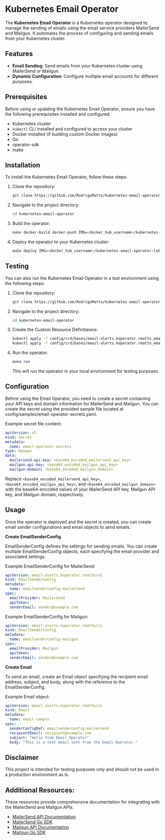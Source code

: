 # Kubernetes Email Operator

The **Kubernetes Email Operator** is a Kubernetes operator designed to manage the sending of emails using the email service providers MailerSend and Mailgun. It automates the process of configuring and sending emails from your Kubernetes cluster.

## Features

- **Email Sending**: Send emails from your Kubernetes cluster using MailerSend or Mailgun.
- **Dynamic Configuration**: Configure multiple email accounts for different purposes.


## Prerequisites

Before using or updating the Kubernetes Email Operator, ensure you have the following prerequisites installed and configured:

- Kubernetes cluster
- `kubectl` CLI installed and configured to access your cluster
- Docker installed (if building custom Docker images)
- Go
- operator-sdk
- make

## Installation

To install the Kubernetes Email Operator, follow these steps:

1. Clone the repository:

   ```bash
   git clone https://github.com/RodrigoMatto/kubernetes-email-operator.git
   ```

2. Navigate to the project directory:

   ```bash
   cd kubernetes-email-operator
   ```
3. Build the operator:

   ```bash
   make docker-build docker-push IMG=<docker_hub_username>/kubernetes-email-operator:latest
   ```

4. Deploy the operator to your Kubernetes cluster:

   ```bash
   make deploy IMG=<docker_hub_username>/kubernetes-email-operator:latest
   ```
## Testing

You can also run the Kubernetes Email Operator in a test environment using the following steps:

1. Clone the repository:

   ```bash
   git clone https://github.com/RodrigoMatto/kubernetes-email-operator.git
   ```

2. Navigate to the project directory:

   ```bash
   cd kubernetes-email-operator
   ```

3. Create the Custom Resource Definitaions:

   ```bash
   kubectl apply -f config/crd/bases/email-alerts.koperator.rmatto_emailsenderconfigs.yaml
   kubectl apply -f config/crd/bases/email-alerts.koperator.rmatto_emails.yaml
   ```

4. Run the operator:

   ```bash
   make run
   ```
  
   This will run the operator in your local environment for testing purposes.
  

## Configuration

Before using the Email Operator, you need to create a secret containing your API keys and domain information for MailerSend and Mailgun. You can create the secret using the provided sample file located at config/samples/email-operator-secrets.yaml.

Example secret file content:
   ```yaml
   apiVersion: v1
   kind: Secret
   metadata:
     name: email-operator-secrets
   type: Opaque
   data:
     mailersend-api-key: <base64_encoded_mailersend_api_key>
     mailgun-api-key: <base64_encoded_mailgun_api_key>
     mailgun-domain: <base64_encoded_mailgun_domain>
   ```

Replace `<base64_encoded_mailersend_api_key>`, `<base64_encoded_mailgun_api_key>`, and `<base64_encoded_mailgun_domain>` with the base64-encoded values of your MailerSend API key, Mailgun API key, and Mailgun domain, respectively.

## Usage

Once the operator is deployed and the secret is created, you can create email sender configurations and email objects to send emails.

**Create EmailSenderConfig**

EmailSenderConfig defines the settings for sending emails. You can create multiple EmailSenderConfig objects, each specifying the email provider and associated settings.

Example EmailSenderConfig for MailerSend:

   ```yaml
   apiVersion: email-alerts.koperator.rmatto/v1
   kind: EmailSenderConfig
   metadata:
     name: emailsenderconfig-mailersend
   spec:
     emailProvider: MailerSend
     apiToken:
     senderEmail: sender@example.com
   ```

Example EmailSenderConfig for Mailgun:

   ```yaml
   apiVersion: email-alerts.koperator.rmatto/v1
   kind: EmailSenderConfig
   metadata:
     name: emailsenderconfig-mailgun
   spec:
     emailProvider: Mailgun
     apiToken:
     senderEmail: sender@example.com
   ```

**Create Email**

To send an email, create an Email object specifying the recipient email address, subject, and body, along with the reference to the EmailSenderConfig.

Example Email object:
  ```yaml
  apiVersion: email-alerts.koperator.rmatto/v1
  kind: Email
  metadata:
    name: email-sample
  spec:
    senderConfigRef: emailsenderconfig-mailersend
    recipientEmail: recipient@example.com
    subject: "Hello from Email Operator"
    body: "This is a test email sent from the Email Operator." 
  ```

## Disclaimer
This project is intended for testing purposes only and should not be used in a production environment as is.

## Additional Resources:
These resources provide comprehensive documentation for integrating with the MailerSend and Mailgun APIs.

- [MailerSend API Documentation](https://developers.mailersend.com/api/v1/email.html#send-an-email)
- [MailerSend Go SDK](https://github.com/mailersend/mailersend-go?tab=readme-ov-file#send-an-email)
- [Mailgun API Documentation](https://documentation.mailgun.com/docs/mailgun/api-reference/openapi-final/tag/Messages/#tag/Messages/operation/httpapi.(*apiHandler).handler-fm-18)
- [Mailgun Go SDK](https://github.com/mailgun/mailgun-go?tab=readme-ov-file#usage)

